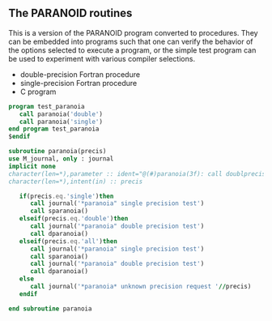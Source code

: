 ## The PARANOID routines

This is a version of the PARANOID program converted to procedures. They can be
embedded into programs such that one can verify the behavior of the options
selected to execute a program, or the simple test program can be used to
experiment with various compiler selections.

  * double-precision Fortran procedure
  * single-precision Fortran procedure
  * C program
```fortran
program test_paranoia
   call paranoia('double')
   call paranoia('single')
end program test_paranoia
$endif

subroutine paranoia(precis)
use M_journal, only : journal
implicit none
character(len=*),parameter :: ident="@(#)paranoia(3f): call doublprecision or real versions of paranoia"
character(len=*),intent(in) :: precis

   if(precis.eq.'single')then
      call journal('*paranoia" single precision test')
      call sparanoia()
   elseif(precis.eq.'double')then
      call journal('*paranoia" double precision test')
      call dparanoia()
   elseif(precis.eq.'all')then
      call journal('*paranoia" single precision test')
      call sparanoia()
      call journal('*paranoia" double precision test')
      call dparanoia()
   else
      call journal('*paranoia* unknown precision request '//precis)
   endif

end subroutine paranoia
```
